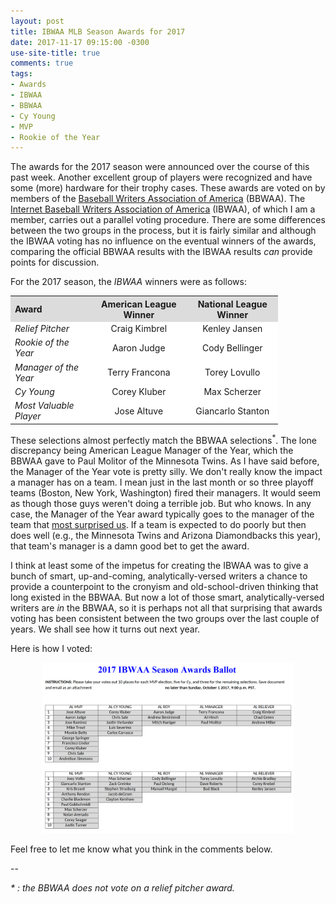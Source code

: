 ```yaml
---
layout: post
title: IBWAA MLB Season Awards for 2017
date: 2017-11-17 09:15:00 -0300
use-site-title: true
comments: true
tags:
- Awards
- IBWAA
- BBWAA
- Cy Young
- MVP
- Rookie of the Year
---
```


The awards for the 2017 season were announced over the course of this past week. Another excellent group of players were recognized and
have some (more) hardware for their trophy cases. These awards are voted on by members of the <a href = "https://bbwaa.com/" target = "_blank"> Baseball Writers Association of America</a> (BBWAA).
The <a href = "https://ibwaa.com/" target = "_blank"> Internet Baseball Writers Association of America</a> (IBWAA), of which I am a member, carries out a parallel voting procedure. There are
some differences between the two groups in the process, but it is fairly similar and although the IBWAA voting has no influence on the 
eventual winners of the awards, comparing the official BBWAA results with the IBWAA results *can* provide points for discussion.

For the 2017 season, the *IBWAA* winners were as follows:

<table style="width:85%" align="center">
	<tr>
		<th style="text-align:left" bgcolor="gainsboro">Award </th>
		<th style="text-align:center" bgcolor="gainsboro">American League Winner</th>
		<th style="text-align:center" bgcolor="gainsboro">National League Winner</th>
	</tr>
	<tr>
		<td style="text-align:left" bgcolor="white"><i>Relief Pitcher</i></td>
		<td style="text-align:center" bgcolor="white">Craig Kimbrel</td>
		<td style="text-align:center" bgcolor="white">Kenley Jansen</td>
	</tr>
	<tr>
		<td style="text-align:left" bgcolor="white"><i>Rookie of the Year</i></td>
		<td style="text-align:center" bgcolor="white">Aaron Judge</td>
		<td style="text-align:center" bgcolor="white">Cody Bellinger</td>
	</tr>
	<tr>
		<td style="text-align:left" bgcolor="white"><i>Manager of the Year</i></td>
		<td style="text-align:center" bgcolor="white">Terry Francona</td>
		<td style="text-align:center" bgcolor="white">Torey Lovullo</td>
	</tr>
	<tr>
		<td style="text-align:left" bgcolor="white"><i>Cy Young</i></td>
		<td style="text-align:center" bgcolor="white">Corey Kluber</td>
		<td style="text-align:center" bgcolor="white">Max Scherzer</td>
	</tr>
	<tr>
		<td style="text-align:left" bgcolor="white"><i>Most Valuable Player</i></td>
		<td style="text-align:center" bgcolor="white">Jose Altuve</td>
		<td style="text-align:center" bgcolor="white">Giancarlo Stanton</td>
	</tr>
</table>

These selections almost perfectly match the BBWAA selections<sup>*</sup>. The lone discrepancy being American League Manager of the Year,
which the BBWAA gave to Paul Molitor of the Minnesota Twins. As I have said before, the Manager of the Year vote is pretty silly. We don't really know the impact
a manager has on a team. I mean just in the last month or so three playoff teams (Boston, New York, Washington) fired their managers.
It would seem as though those guys weren't doing a terrible job. But who knows. In any case, the Manager of the Year award typically
goes to the manager of the team that <a href = "https://twitter.com/joe_sheehan/status/930589520042643458?s=09" target = "_blank">most surprised us</a>. 
If a team is expected to do poorly but then does well (e.g., the Minnesota Twins and Arizona Diamondbacks this year), that team's manager is a 
damn good bet to get the award.

I think at least some of the impetus for creating the IBWAA was to give a bunch of smart, up-and-coming, analytically-versed writers 
a chance to provide a counterpoint to the cronyism and old-school-driven thinking that long existed in the BBWAA. But now a lot of those 
smart, analytically-versed writers are *in* the BBWAA, so it is perhaps not all that surprising that awards voting has been consistent 
between the two groups over the last couple of years. We shall see how it turns out next year.

Here is how I voted:

<center><img src="/img/posts/ballots/Teeter_2017-IBWAA-Ballot.png" style="width:80%"></center>

Feel free to let me know what you think in the comments below.

--

*\* : the BBWAA does not vote on a relief pitcher award.*

